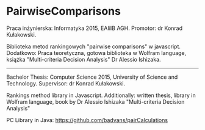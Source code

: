 # PairwiseComparisons
Praca inżynierska: Informatyka 2015, EAIiIB AGH.
Promotor: dr Konrad Kułakowski.

Biblioteka metod rankingowych "pairwise comparisons" w javascript. 
Dodatkowo: Praca teoretyczna, gotowa biblioteka w Wolfram language, książka "Multi-criteria Decision Analysis" Dr Alessio Ishizaka.

----------------------------------------------
Bachelor Thesis: Computer Science 2015, University of Science and Technology.
Supervisor: dr Konrad Kułakowski.

Rankings method library in Javascript.
Additionally: written thesis, library in Wolfram language, book by Dr Alessio Ishizaka  "Multi-criteria Decision Analysis"

PC Library in Java: https://github.com/badvans/pairCalculations

